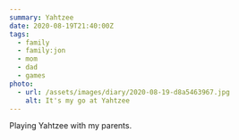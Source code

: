 ```yaml
---
summary: Yahtzee
date: 2020-08-19T21:40:00Z
tags:
  - family
  - family:jon
  - mom
  - dad
  - games
photo: 
  - url: /assets/images/diary/2020-08-19-d8a5463967.jpg
    alt: It's my go at Yahtzee
---
```

Playing Yahtzee with my parents.